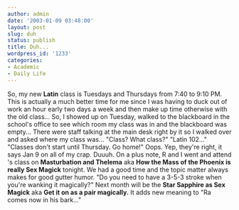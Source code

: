 ```yaml
---
author: admin
date: '2003-01-09 03:48:00'
layout: post
slug: duh
status: publish
title: Duh...
wordpress_id: '1233'
categories:
- Academic
- Daily Life
---
```


So, my new **Latin** class is Tuesdays and Thursdays from 7:40 to 9:10
PM. This is actually a much better time for me since I was having to
duck out of work an hour early two days a week and then make up time
otherwise with the old class... So, I showed up on Tuesday, walked to
the blackboard in the school's office to see which room my class was in
and the blackboard was empty... There were staff talking at the main
desk right by it so I walked over and asked where my class was...
"Class? What class?" "Latin 102..." "Classes don't start until Thursday.
Go home!" Oops. Yep, they're right, it says Jan 9 on all of my crap.
Duuuh. On a plus note, R and I went and attend 's class on
**Masturbation and Thelema** aka **How the Mass of the Phoenix is really
Sex Magick** tonight. We had a good time and the topic matter always
makes for good gutter humor. "Do you need to have a 3-5-3 stroke when
you're wanking it magically?" Next month will be the **Star Sapphire as
Sex Magick** aka **Get it on as a pair magically.** It adds new meaning
to "Ra comes now in his bark..."
